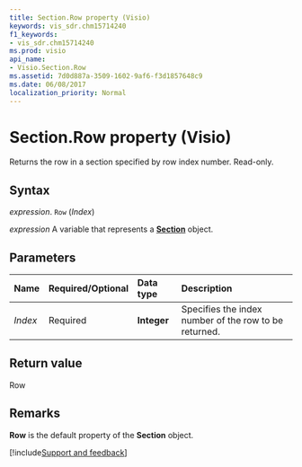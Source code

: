 ```yaml
---
title: Section.Row property (Visio)
keywords: vis_sdr.chm15714240
f1_keywords:
- vis_sdr.chm15714240
ms.prod: visio
api_name:
- Visio.Section.Row
ms.assetid: 7d0d887a-3509-1602-9af6-f3d1857648c9
ms.date: 06/08/2017
localization_priority: Normal
---
```



# Section.Row property (Visio)

Returns the row in a section specified by row index number. Read-only.


## Syntax

_expression_. `Row` (_Index_)

_expression_ A variable that represents a **[Section](Visio.Section.md)** object.


## Parameters



|Name|Required/Optional|Data type|Description|
|:-----|:-----|:-----|:-----|
| _Index_|Required| **Integer**|Specifies the index number of the row to be returned.|

## Return value

Row


## Remarks

 **Row** is the default property of the **Section** object.

[!include[Support and feedback](~/includes/feedback-boilerplate.md)]